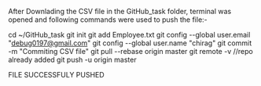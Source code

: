 After Downlading the CSV file in the GitHub_task folder, terminal was opened and following commands were used to push the file:-

cd ~/GitHub_task
git init
git add Employee.txt
git config --global user.email "debug0197@gmail.com"
git config --global user.name "chirag"
git commit -m "Commiting CSV file"
git pull --rebase origin master
git remote -v //repo already added 
git push -u origin master

FILE SUCCESSFULY PUSHED
